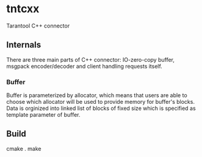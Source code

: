 # tntcxx

Tarantool C++ connector

## Internals

There are three main parts of C++ connector: IO-zero-copy buffer, msgpack
encoder/decoder and client handling requests itself.

### Buffer

Buffer is parameterized by allocator, which means that users are able to choose
which allocator will be used to provide memory for buffer's blocks.
Data is orginized into linked list of blocks of fixed size which is specified
as template parameter of buffer.

## Build

cmake .
make

